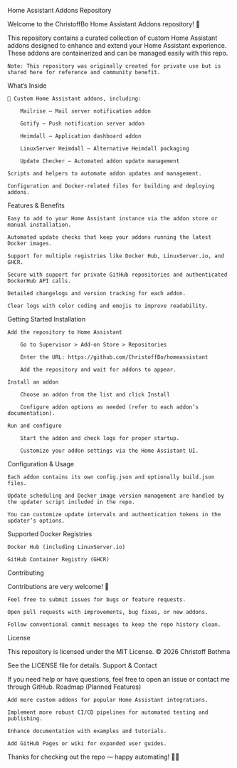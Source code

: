 Home Assistant Addons Repository

Welcome to the ChristoffBo Home Assistant Addons repository! 🎉

This repository contains a curated collection of custom Home Assistant addons designed to enhance and extend your Home Assistant experience. These addons are containerized and can be managed easily with this repo.

    Note: This repository was originally created for private use but is shared here for reference and community benefit.

What’s Inside

    🚀 Custom Home Assistant addons, including:

        Mailrise — Mail server notification addon

        Gotify — Push notification server addon

        Heimdall — Application dashboard addon

        LinuxServer Heimdall — Alternative Heimdall packaging

        Update Checker — Automated addon update management

    Scripts and helpers to automate addon updates and management.

    Configuration and Docker-related files for building and deploying addons.

Features & Benefits

    Easy to add to your Home Assistant instance via the addon store or manual installation.

    Automated update checks that keep your addons running the latest Docker images.

    Support for multiple registries like Docker Hub, LinuxServer.io, and GHCR.

    Secure with support for private GitHub repositories and authenticated DockerHub API calls.

    Detailed changelogs and version tracking for each addon.

    Clear logs with color coding and emojis to improve readability.

Getting Started
Installation

    Add the repository to Home Assistant

        Go to Supervisor > Add-on Store > Repositories

        Enter the URL: https://github.com/ChristoffBo/homeassistant

        Add the repository and wait for addons to appear.

    Install an addon

        Choose an addon from the list and click Install

        Configure addon options as needed (refer to each addon’s documentation).

    Run and configure

        Start the addon and check logs for proper startup.

        Customize your addon settings via the Home Assistant UI.

Configuration & Usage

    Each addon contains its own config.json and optionally build.json files.

    Update scheduling and Docker image version management are handled by the updater script included in the repo.

    You can customize update intervals and authentication tokens in the updater’s options.

Supported Docker Registries

    Docker Hub (including LinuxServer.io)

    GitHub Container Registry (GHCR)

Contributing

Contributions are very welcome! 🙌

    Feel free to submit issues for bugs or feature requests.

    Open pull requests with improvements, bug fixes, or new addons.

    Follow conventional commit messages to keep the repo history clean.

License

This repository is licensed under the MIT License.
© 2026 Christoff Bothma

See the LICENSE file for details.
Support & Contact

If you need help or have questions, feel free to open an issue or contact me through GitHub.
Roadmap (Planned Features)

    Add more custom addons for popular Home Assistant integrations.

    Implement more robust CI/CD pipelines for automated testing and publishing.

    Enhance documentation with examples and tutorials.

    Add GitHub Pages or wiki for expanded user guides.

Thanks for checking out the repo — happy automating! 🤖✨
